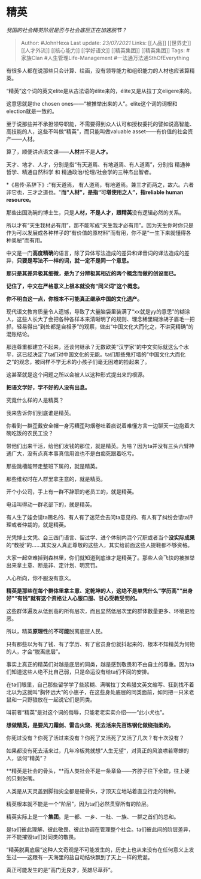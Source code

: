 # 精英
*我国的社会精英阶层是否与社会底层正在加速脱节？*

> Author: #JohnHexa
Last update: *23/07/2021* 
Links: [[人品]] [[世界史]] [[人才外流]] [[核心能力]] [[学好语文]] [[精英集团]] [[精英集团]] 
Tags:  #家族Clan #人生管理Life-Management  #一法通万法通SthOfEverything 



有很多人都在说那些只会计算、绘画，没有领导能力和组织能力的人材也应该算精英。

“精英”这个词的英文elite是从古法语的élite来的，élite又是从拉丁文eligere来的。

这意思就是the chosen ones——“被推举出来的人”。elite这个词的词根和election就是一致的。

至于说那些并不承担领导职能，不需要得到众人认可和授权委托的譬如说高智能、高技能的人，这些不叫做“精英”，而只能叫做valuable asset——有价值的社会资产——人材。

算了，顺便讲点语文课——**人材**并不是**人才。**

天才、地才、人才，分别是指“有天道焉、有地道焉、有人道焉”，分别指 精通神哲学、精通自然科学 和 精通政治/伦理/社会学的三种杰出智者。


*《易传·系辞下》:"有天道焉， 有人道焉，有地道焉。兼三才而两之，故六。六者非它也，三才之道也。"**而“人材”，是指“可堪使用之人”，指reliable human resource。**

那些出国洗碗的博士生，只是**人材，**不是**人才，**跟**精英**没有逻辑必然的关系。

所以才有“天生我材必有用”，那不能写成“天生我才必有用”。因为天生你时你只是作为可以发展成各种样子的“有价值的原材料”而有用，你不是“一生下来就懂得各种奥秘”而有用。

中文是一门**高度精确**的语言，除了异体写法造成的差异和译音词的译法造成的差异，**只要是写法不一样的词，就一定不是同一个意思。**

**那只是其差异极其细微，是为了分辨极其相近的两个概念而做的创设而已。**

**记住了，中文在严格意义上根本就没有“同义词”这个概念。**

**你不明白这一点，你根本不可能真正继承中国的文化遗产。**

现代语文教育质量令人遗憾，导致了大量脑袋里装满了“xx就是yy的意思”的糊涂人，这些人长大了会把各种各样本来清晰明了的规则、理念稀里糊涂胡子眉毛一把抓，轻易得出“到处都是自相矛”的观察，做出“中国文化大而化之，不讲究精确”的混账结论。

那连尊重都建立不起来，还谈何继承？无数欧美“汉学家”的中文实际就这么个水平，这已经决定了ta们对中国文化的无能。ta们那些鬼打墙的“中国文化大而化之”的观念，被同样不学无术的小孩子们毫无困难的捡起来了。

这甚至就是这个问题之所以会被人以这种形式提出来的根源。

**把语文学好，学不好的人没有出息。**

究竟什么样的人是精英？

我来告诉你们到底谁是精英。

你看到一群歪戴安全帽一身污糟歪叼烟卷吐着痰说着难懂方言一边聊天一边抱着大碗吃饭的农民工没？

带他们出来干活，给他们发钱的那位，就是精英。为啥？因为ta并没有三头六臂神通广大，没有点真本事真信用谁也不是白痴死跟着吃亏。

那些跳槽能带走整班下属的，就是精英。

那些维权时在人群里拿主意的，就是精英。

开个小公司，手上有一群不辞职的老员工的，就是精英。

电话叫得动一群老部下的，就是精英。

有人生了娃会请ta赐名的、有人有了迷茫会去问ta意见的、有人有了纠纷会请ta评理或者仲裁的，就是精英。

光凭博士文凭、会三四门语言、留过学、进个体制内混个冗职或者当个**没实际成果**的“教授”的……其实没人真正尊敬的这些人，其实给前面这些人提鞋都不够资格。

大家一起空难掉到森林里，你们就知道到底谁才是精英了。那些人会飞快的被推举出来拿主意、断是非、定计划、明赏罚。

人心所向，你不服没有意义。

**精英是那些在每个群体里拿主意、定乾坤的人，这绝不是单凭什么“学历高”“出身好”“有钱”就有这个资格让人心服口服、甘心受教受罚的。**

这些群体遍及从低到高的所有层次，而且显然低层次里的群体数量更多、环境更险恶。

所以，精英**原理性**的**不可能**脱离底层人民。

只有那些以为有了钱、有了学历、有了官员身份就抖起来的，根本不知精英为何物的人，才会“脱离底层”。

事实上真正的精英们对越是底层的同类，越是感到敬畏和不由自主的尊重。因为ta们知道这些人绝不比自己弱，只是命运没有给ta们不同的安排。

在ta们眼里，自己那些留学学了些浆糊、满嘴拉丁文希腊文英文缩写、狂到找不着北以为这就叫“胸怀远大”的小崽子，在这些身处底层的同类面前，如同把一只米老鼠和一只野狼放在一起说它们是同类。

叫前者“精英”是对这个词的侮辱，只能老老实实介绍——“此小犬也”。

  


**想做精英，是要风刀霜剑、雷击火烧、死去活来先百炼钢化做绕指柔的。**

你死过没有？你死了活过来没有？你死了又活死了又活了几次？有十次没有？

如果都没有死去活来过，几年冷板凳就想“人生无望“，对真正的风浪噤若寒蝉的人，谈何“精英”？

**精英是社会的骨头，**而人类社会不是一条章鱼——齐脖子往下全软，往上硬的只剩张嘴。

人类是从天灵盖到脚指尖全都是硬骨头，才顶天立地站着直立行走的物种。

精英根本就不能是一个“阶层”，因为ta们必然贯穿所有的阶层。

精英实际上是一个**集团**。是一都、一乡、一社、一族、一群之首们的总和。

是ta们彼此理解、彼此敬畏、彼此协调在管理整个社会。ta们彼此间的阶层差异，并不能摧毁ta们对同类的敬畏。

  


“精英脱离底层”这种人文奇观是不可能发生的，历史上也从来没有在任何意义上发生过——这跟有一天海里的盐自动结块飘到了天上一样的荒诞。

真正可能发生的是“高门无良才，英雄尽草莽”。



